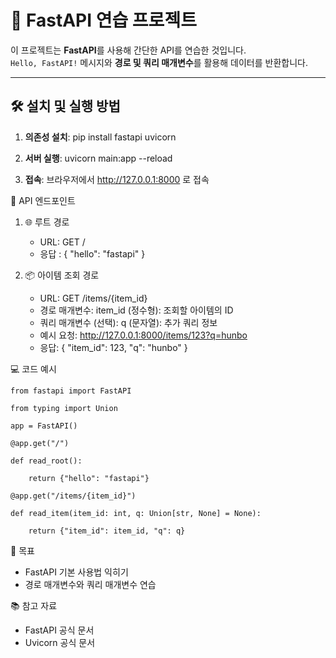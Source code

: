 # 🚀 FastAPI 연습 프로젝트

이 프로젝트는 **FastAPI**를 사용해 간단한 API를 연습한 것입니다.  
`Hello, FastAPI!` 메시지와 **경로 및 쿼리 매개변수**를 활용해 데이터를 반환합니다.

---

## 🛠️ 설치 및 실행 방법
1. **의존성 설치**:
   pip install fastapi uvicorn

2. **서버 실행**:
   uvicorn main:app --reload

3. **접속**:
   브라우저에서 http://127.0.0.1:8000 로 접속


📄 API 엔드포인트
1. 🌐 루트 경로
   - URL: GET /
   - 응답 : { "hello": "fastapi" }
  
2. 📦 아이템 조회 경로
   - URL: GET /items/{item_id}
   - 경로 매개변수:
     item_id (정수형): 조회할 아이템의 ID
   - 쿼리 매개변수 (선택):
     q (문자열): 추가 쿼리 정보
   - 예시 요청:
     http://127.0.0.1:8000/items/123?q=hunbo
   - 응답:
     { "item_id": 123, "q": "hunbo" }

💻 코드 예시

    from fastapi import FastAPI

    from typing import Union

    app = FastAPI()

    @app.get("/")

    def read_root():

        return {"hello": "fastapi"}

    @app.get("/items/{item_id}")

    def read_item(item_id: int, q: Union[str, None] = None):

        return {"item_id": item_id, "q": q}


🎯 목표
- FastAPI 기본 사용법 익히기
- 경로 매개변수와 쿼리 매개변수 연습

📚 참고 자료
- FastAPI 공식 문서
- Uvicorn 공식 문서

